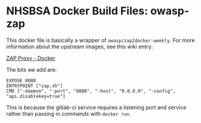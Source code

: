 # NHSBSA Docker Build Files: owasp-zap

This docker file is basically a wrapper of `owasp/zap2docker-weekly`.  For more information about the upstream images, see this wiki entry:

[ZAP Proxy - Docker](https://github.com/zaproxy/zaproxy/wiki/Docker)

The bits we add are:

```docker
EXPOSE 8080
ENTRYPOINT ["zap.sh"]
CMD ["-daemon", "-port", "8080", "-host", "0.0.0.0", "-config", "api.disablekey=true"]
```

This is because the gitlab-ci service requires a listening port and service rather than passing in commands with `docker run`.
